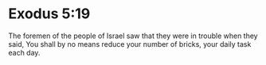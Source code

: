 # Exodus 5:19

The foremen of the people of Israel saw that they were in trouble when they said, You shall by no means reduce your number of bricks, your daily task each day.
